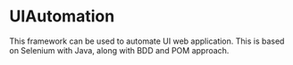 ﻿# UIAutomation
This framework can be used to automate UI web application. This is based on Selenium with Java, along with BDD and POM approach.

